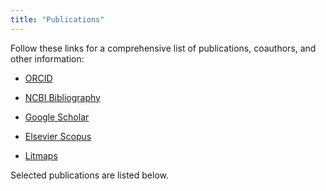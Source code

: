 ```yaml
---
title: "Publications"
---
```


Follow these links for a comprehensive list of publications, coauthors, and
other information:

- [ORCID](https://orcid.org/0000-0002-2843-6370)

- [NCBI Bibliography](https://www.ncbi.nlm.nih.gov/myncbi/kamil.slowikowski.1/bibliography/public/)

- [Google Scholar](https://scholar.google.com/citations?user=kMP4830AAAAJ)

- [Elsevier Scopus](https://www.scopus.com/authid/detail.uri?authorId=55644101100)

- [Litmaps](https://app.litmaps.com/shared/map/5EFCC972-4D8F-42BC-825C-4C887C7FF871)


Selected publications are listed below.


